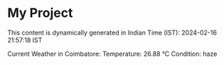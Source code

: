 # My Project

This content is dynamically generated in Indian Time (IST): 2024-02-16 21:57:18 IST


Current Weather in Coimbatore:
Temperature: 26.88 °C
Condition: haze
